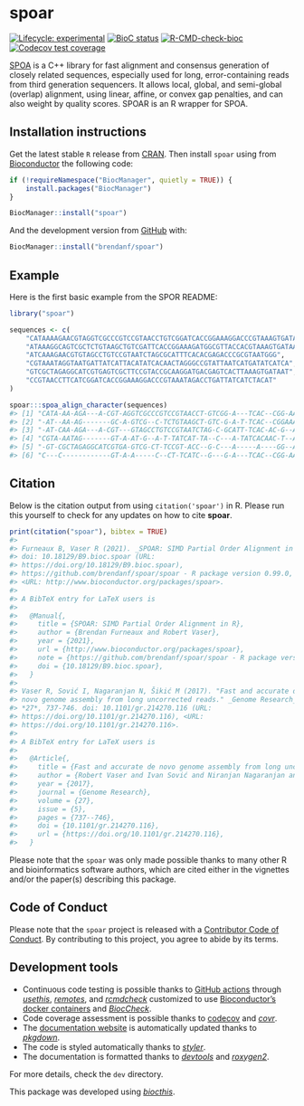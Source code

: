 
<!-- README.md is generated from README.Rmd. Please edit that file -->

# spoar

<!-- badges: start -->

[![Lifecycle:
experimental](https://img.shields.io/badge/lifecycle-experimental-orange.svg)](https://lifecycle.r-lib.org/articles/stages.html#experimental)
[![BioC
status](http://www.bioconductor.org/shields/build/release/bioc/spoar.svg)](https://bioconductor.org/checkResults/release/bioc-LATEST/spoar)
[![R-CMD-check-bioc](https://github.com/brendanf/spoar/workflows/R-CMD-check-bioc/badge.svg)](https://github.com/brendanf/spoar/actions)
[![Codecov test
coverage](https://codecov.io/gh/brendanf/spoar/branch/main/graph/badge.svg)](https://codecov.io/gh/brendanf/spoar?branch=main)
<!-- badges: end -->

[SPOA](https://github.com/rvaser/spoa) is a C++ library for fast
alignment and consensus generation of closely related sequences,
especially used for long, error-containing reads from third generation
sequencers. It allows local, global, and semi-global (overlap)
alignment, using linear, affine, or convex gap penalties, and can also
weight by quality scores. SPOAR is an R wrapper for SPOA.

## Installation instructions

Get the latest stable `R` release from
[CRAN](http://cran.r-project.org/). Then install `spoar` using from
[Bioconductor](http://bioconductor.org/) the following code:

``` r
if (!requireNamespace("BiocManager", quietly = TRUE)) {
    install.packages("BiocManager")
}

BiocManager::install("spoar")
```

And the development version from
[GitHub](https://github.com/brendanf/spoar) with:

``` r
BiocManager::install("brendanf/spoar")
```

## Example

Here is the first basic example from the SPOR README:

``` r
library("spoar")

sequences <- c(
    "CATAAAAGAACGTAGGTCGCCCGTCCGTAACCTGTCGGATCACCGGAAAGGACCCGTAAAGTGATAATGAT",
    "ATAAAGGCAGTCGCTCTGTAAGCTGTCGATTCACCGGAAAGATGGCGTTACCACGTAAAGTGATAATGATTAT",
    "ATCAAAGAACGTGTAGCCTGTCCGTAATCTAGCGCATTTCACACGAGACCCGCGTAATGGG",
    "CGTAAATAGGTAATGATTATCATTACATATCACAACTAGGGCCGTATTAATCATGATATCATCA",
    "GTCGCTAGAGGCATCGTGAGTCGCTTCCGTACCGCAAGGATGACGAGTCACTTAAAGTGATAAT",
    "CCGTAACCTTCATCGGATCACCGGAAAGGACCCGTAAATAGACCTGATTATCATCTACAT"
)

spoar:::spoa_align_character(sequences)
#> [1] "CATA-AA-AGA---A-CGT-AGGTCGCCCGTCCGTAACCT-GTCGG-A---TCAC--CGG-AA--A--G-G--A-CC--CGTAAAGT-GATAATG------A--T----"
#> [2] "-AT--AA-AG-------GC-A-GTCG--C-TCTGTAAGCT-GTC-G-A-T-TCAC--CGGAAA-GATGGCGTTA-CC-ACGTAAAGT-GATAATGA-T-T-A--T----"
#> [3] "-AT-CAA-AGA---A-CGT---GTAGCCTGTCCGTAATCTAG-C-GCATT-TCAC-AC-G--A-GA---C-----CCG-CGT-AA-T-G-----G---------G----"
#> [4] "CGTA-AATAG-------GT-A-AT-G--A-T-TATCAT-TA--C---A-TATCACAAC-T--A-G---G-G-----C--CGT-AT-T-AATCATGA-TATCA--T-CA-"
#> [5] "-GT-CGCTAGAGGCATCGTGA-GTCG-CT-TCCGT-ACC--G-C---A-----A----GG--ATGA---CG--AGTC-ACTTAAAGT-GATAAT---------------"
#> [6] "C---C------------GT-A-A-----C--CT-TCATC--G---G-A---TCAC--CGG-AA--A--G-G--A-CC--CGTAAA-TAGA-CCTGATTATCATCTACAT"
```

## Citation

Below is the citation output from using `citation('spoar')` in R. Please
run this yourself to check for any updates on how to cite **spoar**.

``` r
print(citation("spoar"), bibtex = TRUE)
#> 
#> Furneaux B, Vaser R (2021). _SPOAR: SIMD Partial Order Alignment in R_.
#> doi: 10.18129/B9.bioc.spoar (URL:
#> https://doi.org/10.18129/B9.bioc.spoar),
#> https://github.com/brendanf/spoar/spoar - R package version 0.99.0,
#> <URL: http://www.bioconductor.org/packages/spoar>.
#> 
#> A BibTeX entry for LaTeX users is
#> 
#>   @Manual{,
#>     title = {SPOAR: SIMD Partial Order Alignment in R},
#>     author = {Brendan Furneaux and Robert Vaser},
#>     year = {2021},
#>     url = {http://www.bioconductor.org/packages/spoar},
#>     note = {https://github.com/brendanf/spoar/spoar - R package version 0.99.0},
#>     doi = {10.18129/B9.bioc.spoar},
#>   }
#> 
#> Vaser R, Sović I, Nagaranjan N, Šikić M (2017). "Fast and accurate de
#> novo genome assembly from long uncorrected reads." _Genome Research_,
#> *27*, 737-746. doi: 10.1101/gr.214270.116 (URL:
#> https://doi.org/10.1101/gr.214270.116), <URL:
#> https://doi.org/10.1101/gr.214270.116>.
#> 
#> A BibTeX entry for LaTeX users is
#> 
#>   @Article{,
#>     title = {Fast and accurate de novo genome assembly from long uncorrected reads},
#>     author = {Robert Vaser and Ivan Sović and Niranjan Nagaranjan and Mile Šikić},
#>     year = {2017},
#>     journal = {Genome Research},
#>     volume = {27},
#>     issue = {5},
#>     pages = {737--746},
#>     doi = {10.1101/gr.214270.116},
#>     url = {https://doi.org/10.1101/gr.214270.116},
#>   }
```

Please note that the `spoar` was only made possible thanks to many other
R and bioinformatics software authors, which are cited either in the
vignettes and/or the paper(s) describing this package.

## Code of Conduct

Please note that the `spoar` project is released with a [Contributor
Code of Conduct](http://bioconductor.org/about/code-of-conduct/). By
contributing to this project, you agree to abide by its terms.

## Development tools

-   Continuous code testing is possible thanks to [GitHub
    actions](https://www.tidyverse.org/blog/2020/04/usethis-1-6-0/)
    through *[usethis](https://CRAN.R-project.org/package=usethis)*,
    *[remotes](https://CRAN.R-project.org/package=remotes)*, and
    *[rcmdcheck](https://CRAN.R-project.org/package=rcmdcheck)*
    customized to use [Bioconductor’s docker
    containers](https://www.bioconductor.org/help/docker/) and
    *[BiocCheck](https://bioconductor.org/packages/3.12/BiocCheck)*.
-   Code coverage assessment is possible thanks to
    [codecov](https://codecov.io/gh) and
    *[covr](https://CRAN.R-project.org/package=covr)*.
-   The [documentation website](http://brendanf.github.io/spoar) is
    automatically updated thanks to
    *[pkgdown](https://CRAN.R-project.org/package=pkgdown)*.
-   The code is styled automatically thanks to
    *[styler](https://CRAN.R-project.org/package=styler)*.
-   The documentation is formatted thanks to
    *[devtools](https://CRAN.R-project.org/package=devtools)* and
    *[roxygen2](https://CRAN.R-project.org/package=roxygen2)*.

For more details, check the `dev` directory.

This package was developed using
*[biocthis](https://bioconductor.org/packages/3.12/biocthis)*.

